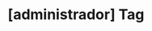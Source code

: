 ---
article_id: 0
description: List of articles under [administrador] tag.
image: http://huntingbears.com.ve/static/img/site/mstile-310x310.png
layout: tag
slug: administrador
title: '[administrador] Tag'
---